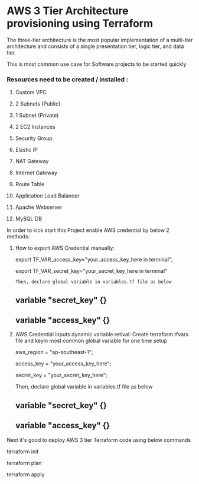 # AWS 3 Tier Architecture provisioning using Terraform

The three-tier architecture is the most popular implementation of a multi-tier architecture and consists of a single presentation tier, logic tier, and data tier.

This is most common use case for Software projects to be started quickly


### Resources need to be created / installed :

1) Custom VPC 

2) 2 Subnets (Public)

3) 1 Subnet (Private)

4) 2 EC2 Instances

5) Security Group

6) Elastic IP

7) NAT Gateway

8) Internet Gateway

9) Route Table

10) Application Load Balancer

11) Apache Webserver

12) MySQL DB

In order to kick start this Project enable AWS credential by below 2 methods:
1) How to export AWS Credential manually:

    export TF_VAR_access_key="your_access_key_here in terminal";
   
    export TF_VAR_secret_key="your_secret_key_here in terminal" 

       Then, declare global variable in variables.tf file as below
      ## variable "secret_key" {}
      ## variable "access_key" {}

3) AWS Credential inputs dynamic variable retival:
   Create terraform.tfvars file and keyin most common global variable for one time setup
   
      aws_region = "ap-southeast-1";
   
      access_key = "your_access_key_here";
   
      secret_key = "your_secret_key_here";

    Then, declare global variable in variables.tf file as below
    ## variable "secret_key" {}
    ## variable "access_key" {}


Next it's good to deploy AWS 3 tier Terraform code using below commands

terraform init

terraform plan

terraform apply
